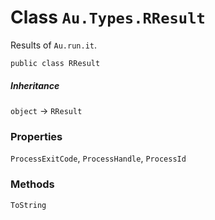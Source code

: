 # Class `Au.Types.RResult`

Results of `Au.run.it`.

```
public class RResult
```

##### Inheritance

`object` → `RResult`

### Properties

`ProcessExitCode`, `ProcessHandle`, `ProcessId`

### Methods

`ToString`